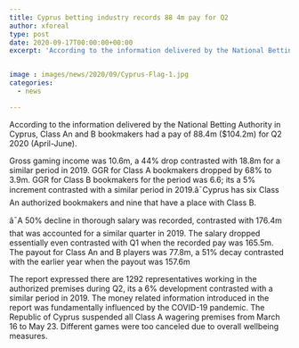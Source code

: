```yaml
---
title: Cyprus betting industry records 88 4m pay for Q2
author: xforeal 
type: post
date: 2020-09-17T00:00:00+00:00
excerpt: 'According to the information delivered by the National Betting Authority in Cyprus, Class An and B bookmakers had a pay of 88 '


image : images/news/2020/09/Cyprus-Flag-1.jpg
categories:
  - news

---
```

<span data-contrast="auto">According to the information delivered by the National Betting Authority in Cyprus, Class An and B bookmakers had a pay of 88.4m ($104.2m) for Q2 2020 (April-June). </span><span data-ccp-props='{"134233117":true,"134233118":true,"201341983":0,"335559739":200,"335559740":240}' />

<span data-contrast="auto">Gross gaming income was 10.6m, a 44&percnt; drop contrasted with 18.8m for a similar period in 2019. GGR for Class A bookmakers dropped by 68&percnt; to 3.9m. GGR for Class B bookmakers for the period was 6.6; </span><span data-contrast="auto">its </span><span data-contrast="auto">a 5&percnt; increment contrasted with a similar period in 2019.â¯Cyprus has six Class An authorized bookmakers and nine that have a place with Class B. </span><span data-ccp-props='{"134233117":true,"134233118":true,"201341983":0,"335559739":200,"335559740":240}' />

<span data-contrast="auto">â¯A 50&percnt; decline in thorough salary was recorded, contrasted with 176.4m that was accounted for a similar quarter in 2019. The salary dropped essentially even contrasted with Q1 when the recorded pay was 165.5m. The </span><span data-contrast="auto">payout </span><span data-contrast="auto">for Class An and B players was 77.8m, a 51&percnt; decay contrasted with the earlier year when the </span><span data-contrast="auto">payout </span><span data-contrast="auto">was 157.6m </span><span data-ccp-props='{"134233117":true,"134233118":true,"201341983":0,"335559739":200,"335559740":240}' />

<span data-contrast="auto">The report expressed there are 1292 representatives working in the authorized premises during Q2, </span><span data-contrast="auto">its </span><span data-contrast="auto">a 6&percnt; development contrasted with a similar period in 2019. The money related information introduced in the report was fundamentally influenced by the COVID-19 pandemic. The Republic of Cyprus suspended all Class A wagering premises from March 16 to May 23. Different games were too </span><span data-contrast="auto">canceled </span><span data-contrast="auto">due to overall wellbeing measures. </span><span data-ccp-props='{"134233117":true,"134233118":true,"201341983":0,"335559739":200,"335559740":240}' />